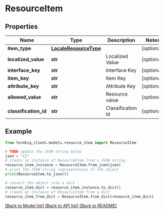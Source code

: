 # ResourceItem


## Properties

Name | Type | Description | Notes
------------ | ------------- | ------------- | -------------
**item_type** | [**LocaleResourceType**](LocaleResourceType.md) |  | [optional] 
**localized_value** | **str** | Localized Value | [optional] 
**interface_key** | **str** | Interface Key | [optional] 
**item_key** | **str** | Item Key | [optional] 
**attribute_key** | **str** | Attribute Key | [optional] 
**allowed_value** | **str** | Resource value | [optional] 
**classification_id** | **str** | Classification Id | [optional] 

## Example

```python
from formkiq_client.models.resource_item import ResourceItem

# TODO update the JSON string below
json = "{}"
# create an instance of ResourceItem from a JSON string
resource_item_instance = ResourceItem.from_json(json)
# print the JSON string representation of the object
print(ResourceItem.to_json())

# convert the object into a dict
resource_item_dict = resource_item_instance.to_dict()
# create an instance of ResourceItem from a dict
resource_item_from_dict = ResourceItem.from_dict(resource_item_dict)
```
[[Back to Model list]](../README.md#documentation-for-models) [[Back to API list]](../README.md#documentation-for-api-endpoints) [[Back to README]](../README.md)


